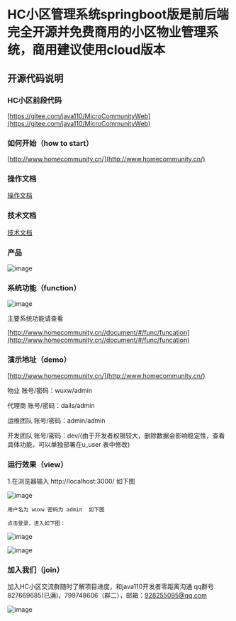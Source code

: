 # HC小区管理系统springboot版是前后端完全开源并免费商用的小区物业管理系统，商用建议使用cloud版本

## 开源代码说明

### HC小区前段代码
[https://gitee.com/java110/MicroCommunityWeb](https://gitee.com/java110/MicroCommunityWeb)


### 如何开始（how to start）

[http://www.homecommunity.cn/](http://www.homecommunity.cn/)

### 操作文档

[操作文档](http://www.homecommunity.cn/operateDoc)

### 技术文档

[技术文档](http://www.homecommunity.cn/document)

    
### 产品

   ![image](https://gitee.com/wuxw7/MicroCommunity/raw/master/docs/operateDoc/img/hc.png)

    
### 系统功能（function） 

   ![image](https://gitee.com/wuxw7/MicroCommunity/raw/master/docs/images/hc_function.png)
   
   主要系统功能请查看
     
   [http://www.homecommunity.cn//document/#/func/funcation](http://www.homecommunity.cn//document/#/func/funcation)
  

### 演示地址（demo）

[http://www.homecommunity.cn/](http://www.homecommunity.cn/)

物业 账号/密码：wuxw/admin

代理商 账号/密码：dails/admin

运维团队 账号/密码：admin/admin

开发团队 账号/密码：dev/(由于开发者权限较大，删除数据会影响稳定性，查看具体功能，可以单独部署在u_user 表中修改)

### 运行效果（view）
1.在浏览器输入 http://localhost:3000/ 如下图

![image](https://gitee.com/wuxw7/MicroCommunity/raw/master/docs/img/login.png)

    用户名为 wuxw 密码为 admin  如下图

    点击登录，进入如下图：
    
![image](https://gitee.com/wuxw7/MicroCommunity/raw/master/docs/img/index.png)

![image](https://gitee.com/wuxw7/MicroCommunity/raw/master/docs/img/owner.png)


### 加入我们（join）

加入HC小区交流群随时了解项目进度，和java110开发者零距离沟通 qq群号 827669685(已满)，799748606（群二），邮箱：928255095@qq.com

![image](https://gitee.com/wuxw7/MicroCommunity/raw/master/docs/img/qq.png)



